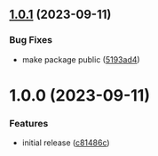 ## [1.0.1](https://github.com/Basis-Theory/apple-pay-js/compare/v1.0.0...v1.0.1) (2023-09-11)


### Bug Fixes

* make package public ([5193ad4](https://github.com/Basis-Theory/apple-pay-js/commit/5193ad40d447d7457e0805995e743fee27f73a57))

# 1.0.0 (2023-09-11)


### Features

* initial release ([c81486c](https://github.com/Basis-Theory/apple-pay-js/commit/c81486cb063e49a0ceca433a6761d1bf373b1453))
